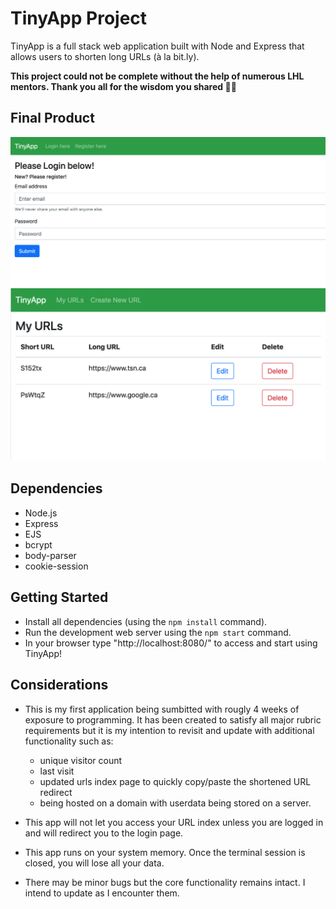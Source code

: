 # TinyApp Project

TinyApp is a full stack web application built with Node and Express that allows users to shorten long URLs (à la bit.ly).

**This project could not be complete without the help of numerous LHL mentors. Thank you all for the wisdom you shared 🙏🏻**

## Final Product

!["screenshot of Login page"](https://github.com/ThnxZiggy/tinyapp/blob/main/docs/Login%20Page.png)
!["screenshot the URL index page"](https://github.com/ThnxZiggy/tinyapp/blob/main/docs/URL%20Index%20Page.png)

## Dependencies

- Node.js
- Express
- EJS
- bcrypt
- body-parser
- cookie-session


## Getting Started

- Install all dependencies (using the `npm install` command).
- Run the development web server using the `npm start` command.
- In your browser type "http://localhost:8080/" to access and start using TinyApp!

## Considerations

- This is my first application being sumbitted with rougly 4 weeks of exposure to programming. It has been created to satisfy all major rubric requirements but it is my intention to revisit and update with additional functionality such as:
    - unique visitor count
    - last visit
    - updated urls index page to quickly copy/paste the shortened URL redirect
    - being hosted on a domain with userdata being stored on a server.

- This app will not let you access your URL index unless you are logged in and will redirect you to the login page.
- This app runs on your system memory. Once the terminal session is closed, you will lose all your data.
- There may be minor bugs but the core functionality remains intact. I intend to update as I encounter them.
